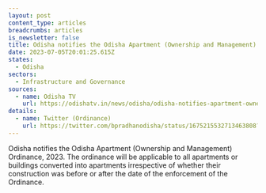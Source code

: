 ```yaml
---
layout: post
content_type: articles
breadcrumbs: articles
is_newsletter: false
title: Odisha notifies the Odisha Apartment (Ownership and Management) Ordinance, 2023
date: 2023-07-05T20:01:25.615Z
states:
  - Odisha
sectors:
  - Infrastructure and Governance
sources:
  - name: Odisha TV
    url: https://odishatv.in/news/odisha/odisha-notifies-apartment-ownership-and-management-ordinance--208424
details:
  - name: Twitter (Ordinance)
    url: https://twitter.com/bpradhanodisha/status/1675215532713463808?s=20
---
```

Odisha notifies the Odisha Apartment (Ownership and Management) Ordinance, 2023. The ordinance will be applicable to all apartments or buildings converted into apartments irrespective of whether their construction was before or after the date of the enforcement of the Ordinance.
